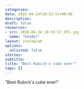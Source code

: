 ```yaml
---
categories:
date: 2016-04-24T10:53:57+00:00
description:
draft: false
resources:
- src: 2016-04-24_10-53-57_UTC.jpg
  name: "header"
layout: instagram
options:
  unlisted: false
stories:
subtitle:
title: "Best Rubick's cube ever!"
tags: []
---
```


"Best Rubick's cube ever!"
